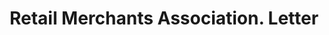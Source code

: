 ---
doi: 10.7916/D8H433MH
date_other: '1927'
date_other_textual: '1927'
form: correspondence
genre:
- Letters (correspondence)
name:
- Retail Merchants Association
object_in_context_url: https://biggert.cul.columbia.edu/items/view/ave_biggert_01570
subject_hierarchical_geographic:
- Lufkin, Texas, United States
subject_name:
- Retail Merchants Association
title: Retail Merchants Association. Letter
sort_title: Retail Merchants Association. Letter
call_number: ave_biggert_01570
coordinates:
- 31.33833333333333,-94.72916666666667
pid: ave_biggert_01570
identifiers: ave_biggert_01570
thumbnail: https://derivativo-2.library.columbia.edu/iiif/2/ldpd:343898/full/!256,256/0/native.jpg
permalink: /biggert/ave_biggert_01570/
layout: iiif-image-page
---
